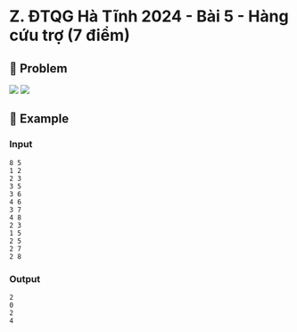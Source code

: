 # Z. ĐTQG Hà Tĩnh 2024 - Bài 5 - Hàng cứu trợ (7 điểm)

## 📖 Problem

![](https://espresso.codeforces.com/22b4ced9969c305345cef4e3122e5cf1f77bde47.png)
![](https://espresso.codeforces.com/213fa5d01a325abb1a3028ea4063ea920c743094.png)


## 🧠 Example

### Input

```text
8 5
1 2
2 3
3 5
3 6
4 6
3 7
4 8
2 3
1 5
2 5
2 7
2 8
```

### Output

```text
2
0
2
4
```


